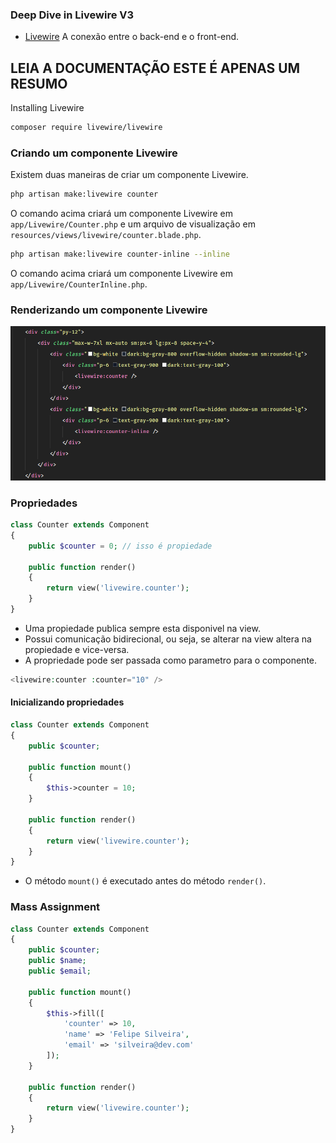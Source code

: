 ### Deep Dive in Livewire V3
- [Livewire](https://livewire.laravel.com/) A conexão entre o back-end e o front-end.
## LEIA A DOCUMENTAÇÃO ESTE É APENAS UM RESUMO 

Installing Livewire
```bash
composer require livewire/livewire
```
### Criando um componente Livewire
Existem duas maneiras de criar um componente Livewire.
```bash
php artisan make:livewire counter
```
O comando acima criará um componente Livewire em `app/Livewire/Counter.php` e um arquivo de visualização em `resources/views/livewire/counter.blade.php`.

```bash
php artisan make:livewire counter-inline --inline
```
O comando acima criará um componente Livewire em `app/Livewire/CounterInline.php`.

### Renderizando um componente Livewire
![Alt text](assets/render-component.png)

### Propriedades
```php
class Counter extends Component
{
    public $counter = 0; // isso é propiedade

    public function render()
    {
        return view('livewire.counter');
    }
}
```
- Uma propiedade publica sempre esta disponivel na view.
- Possui comunicação bidirecional, ou seja, se alterar na view altera na propiedade e vice-versa.
- A propriedade pode ser passada como parametro para o componente.
```php
<livewire:counter :counter="10" />
```

#### Inicializando propriedades
```php
class Counter extends Component
{
    public $counter;

    public function mount()
    {
        $this->counter = 10;
    }

    public function render()
    {
        return view('livewire.counter');
    }
}
```
- O método `mount()` é executado antes do método `render()`.

### Mass Assignment
```php
class Counter extends Component
{
    public $counter;
    public $name;
    public $email;

    public function mount()
    {
        $this->fill([
            'counter' => 10,
            'name' => 'Felipe Silveira',
            'email' => 'silveira@dev.com'
        ]);
    }

    public function render()
    {
        return view('livewire.counter');
    }
}
```
